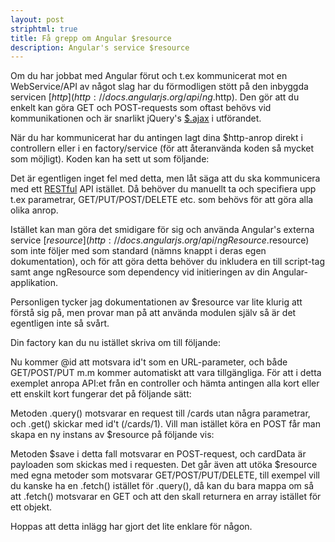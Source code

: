 ```yaml
---
layout: post
striphtml: true
title: Få grepp om Angular $resource
description: Angular's service $resource
---
```


Om du har jobbat med Angular förut och t.ex kommunicerat mot en WebService/API av något slag har du förmodligen stött på den inbyggda servicen [$http](http://docs.angularjs.org/api/ng.$http). Den gör att du enkelt kan göra GET och POST-requests som oftast behövs vid kommunikationen och är snarlikt jQuery's [$.ajax](http://api.jquery.com/jQuery.ajax/) i utförandet. 

När du har kommunicerat har du antingen lagt dina $http-anrop direkt i controllern eller i en factory/service (för att återanvända koden så mycket som möjligt). Koden kan ha sett ut som följande: 

<script src="https://gist.github.com/wibron/5380d441b6df89282ec0.js">// </script>

Det är egentligen inget fel med detta, men låt säga att du ska kommunicera med ett [RESTful](http://en.wikipedia.org/wiki/Representational_state_transfer) API istället. Då behöver du manuellt ta och specifiera upp t.ex parametrar, GET/PUT/POST/DELETE etc. som behövs för att göra alla olika anrop. 

Istället kan man göra det smidigare för sig och använda Angular's externa service [$resource](http://docs.angularjs.org/api/ngResource.$resource) som inte följer med som standard (nämns knappt i deras egen dokumentation), och för att göra detta behöver du inkludera en till script-tag samt ange ngResource som dependency vid initieringen av din Angular-applikation. 

Personligen tycker jag dokumentationen av $resource var lite klurig att förstå sig på, men provar man på att använda modulen själv så är det egentligen inte så svårt.

Din factory kan du nu istället skriva om till följande: 

<script src="https://gist.github.com/wibron/8cc58b9bdcb7a101d923.js">// </script>

Nu kommer @id att motsvara id't som en URL-parameter, och både GET/POST/PUT m.m kommer automatiskt att vara tillgängliga. För att i detta exemplet anropa API:et från en controller och hämta antingen alla kort eller ett enskilt kort fungerar det på följande sätt: 

<script src="https://gist.github.com/wibron/610921bd270649003920.js">// </script>

Metoden .query() motsvarar en request till /cards utan några parametrar, och .get() skickar med id't (/cards/1). Vill man istället köra en POST får man skapa en ny instans av $resource på följande vis: 

<script src="https://gist.github.com/wibron/0cc58f03fb65b5e0dfd0.js">// </script>

Metoden $save i detta fall motsvarar en POST-request, och cardData är payloaden som skickas med i requesten. Det går även att utöka $resource med egna metoder som motsvarar GET/POST/PUT/DELETE, till exempel vill du kanske ha en .fetch() istället för .query(), då kan du bara mappa om så att .fetch() motsvarar en GET och att den skall returnera en array istället för ett objekt. 

Hoppas att detta inlägg har gjort det lite enklare för någon. 